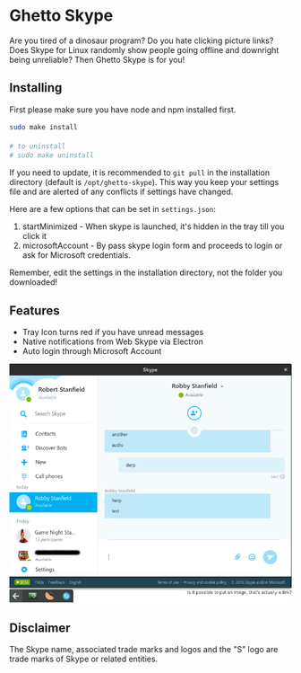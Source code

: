 # Ghetto Skype
Are you tired of a dinosaur program? Do you hate clicking picture links? Does Skype for Linux randomly show people going offline and downright being unreliable? Then Ghetto Skype is for you!

## Installing

First please make sure you have node and npm installed first.

```bash
sudo make install

# to uninstall
# sudo make uninstall
```

If you need to update, it is recommended to `git pull` in the installation directory (default is `/opt/ghetto-skype`). This way you keep your settings file and are alerted of any conflicts if settings have changed.

Here are a few options that can be set in `settings.json`:
1. startMinimized - When skype is launched, it's hidden in the tray till you click it
2. microsoftAccount - By pass skype login form and proceeds to login or ask for Microsoft credentials.

Remember, edit the settings in the installation directory, not the folder you downloaded!

## Features
- Tray Icon turns red if you have unread messages
- Native notifications from Web Skype via Electron
- Auto login through Microsoft Account

![Screenshot](screenshot.png)

## Disclaimer
The Skype name, associated trade marks and logos and the "S" logo are trade marks of Skype or related entities.
